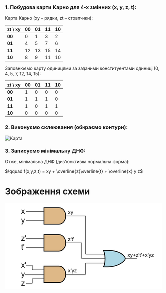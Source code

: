 ### 1. Побудова карти Карно для 4-х змінних (x, y, z, t):

Карта Карно (xy – рядки, zt – стовпчики):

| zt \ xy | 00 | 01 | 11 | 10 |
|---|---|---|---|---|
| **00** | 0 | 1 | 3 | 2 |
| **01** | 4 | 5 | 7 | 6 |
| **11** | 12 | 13 | 15 | 14 |
| **10** | 8 | 9 | 11 | 10 |

Заповнюємо карту одиницями за заданими конституентами одиниці (0, 4, 5, 7, 12, 14, 15):

| zt \ xy | 00 | 01 | 11 | 10 |
|---|---|---|---|---|
| **00** | 1 | 0 | 0 | 0 |
| **01** | 1 | 1 | 1 | 0 |
| **11** | 1 | 0 | 1 | 1 |
| **10** | 0 | 0 | 0 | 0 |

### 2. Виконуємо склеювання (обираємо контури):

![Карта](screenshots/carno_card_9)

### 3. Записуємо мінімальну ДНФ:

Отже, мінімальна ДНФ (диз'юнктивна нормальна форма):

$\qquad f(x,y,z,t) = xy + \overline{z}\overline{t} + \overline{x} y z$

# Зображення схеми

![Схема логічного виразу](screenshots/scheme.png)